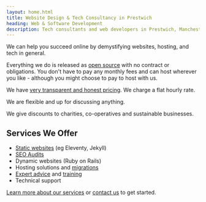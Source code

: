 ```yaml
---
layout: home.html
title: Website Design & Tech Consultancy in Prestwich
heading: Web & Software Development
description: Tech consultants and web developers in Prestwich, Manchester
---
```


We can help you succeed online by demystifying websites, hosting, and tech in general.

Everything we do is released as [open source](https://git.chobble.com) with no contract or obligations. You don't have to pay any monthly fees and can host wherever you like - although you might choose to pay to host with us.

We have [very transparent and honest pricing](/prices/). We charge a flat hourly rate.

We are flexible and up for discussing anything.

We give discounts to charities, co-operatives and sustainable businesses.

## Services We Offer

- [Static websites](/services/static-websites) (eg Eleventy, Jekyll)
- [SEO Audits](/services/seo-audits/)
- Dynamic websites (Ruby on Rails)
- Hosting solutions and [migrations](/services/website-migrations/)
- [Expert advice](/services/technical-advice/) and [training](/services/tech-tutoring/)
- Technical support

[Learn more about our services](/services/) or [contact us](/contact/) to get started.
